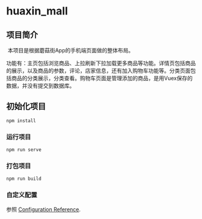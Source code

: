 # huaxin_mall

## 项目简介

​	本项目是根据蘑菇街App的手机端页面做的整体布局。

​	功能有：主页包括浏览商品、上拉刷新下拉加载更多商品等功能。详情页包括商品的展示，以及商品的参数，评论，店家信息，还有加入购物车功能等。分类页面包括商品的分类展示，分类查看。购物车页面是管理添加的商品，是用Vuex保存的数据，并没有提交到数据库。

## 初始化项目
```
npm install
```

### 运行项目
```
npm run serve
```

### 打包项目
```
npm run build
```

### 自定义配置
参照 [Configuration Reference](https://cli.vuejs.org/config/).

